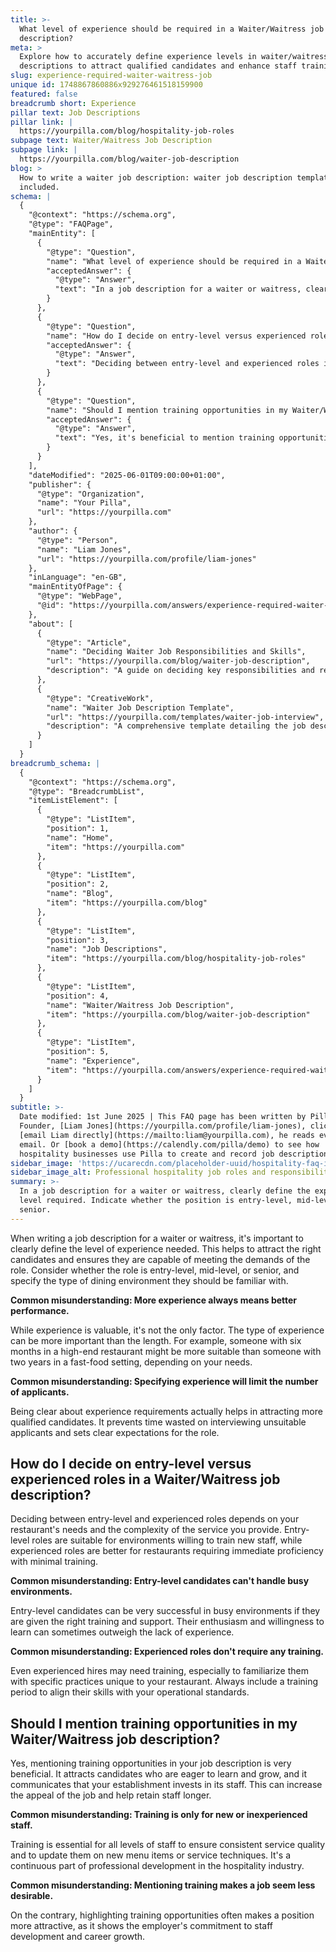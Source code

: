 ```yaml
---
title: >-
  What level of experience should be required in a Waiter/Waitress job
  description?
meta: >
  Explore how to accurately define experience levels in waiter/waitress job
  descriptions to attract qualified candidates and enhance staff training.
slug: experience-required-waiter-waitress-job
unique id: 1748867860886x929276461518159900
featured: false
breadcrumb short: Experience
pillar text: Job Descriptions
pillar link: |
  https://yourpilla.com/blog/hospitality-job-roles
subpage text: Waiter/Waitress Job Description
subpage link: |
  https://yourpilla.com/blog/waiter-job-description
blog: >
  How to write a waiter job description: waiter job description template
  included.
schema: |
  {
    "@context": "https://schema.org",
    "@type": "FAQPage",
    "mainEntity": [
      {
        "@type": "Question",
        "name": "What level of experience should be required in a Waiter/Waitress job description?",
        "acceptedAnswer": {
          "@type": "Answer",
          "text": "In a job description for a waiter or waitress, clearly define the experience level required. Indicate whether the position is entry-level, mid-level, or senior. Specify the type of dining environment they should be familiar with. While experience is important, the type of experience can be more crucial, such as prioritising candidates with relevant high-end restaurant experience."
        }
      },
      {
        "@type": "Question",
        "name": "How do I decide on entry-level versus experienced roles in a Waiter/Waitress job description?",
        "acceptedAnswer": {
          "@type": "Answer",
          "text": "Deciding between entry-level and experienced roles in a waiter or waitress job description depends on your restaurant's specific needs and the complexity of the service provided. Choose entry-level roles for environments open to training new staff, and experienced roles for situations requiring immediate skill proficiency with minimal training."
        }
      },
      {
        "@type": "Question",
        "name": "Should I mention training opportunities in my Waiter/Waitress job description?",
        "acceptedAnswer": {
          "@type": "Answer",
          "text": "Yes, it's beneficial to mention training opportunities in your job description. This attracts candidates who are eager to learn and grow, communicates your investment in staff, and can help retain employees longer. Training is essential for all staff members to ensure consistent service quality and for professional development."
        }
      }
    ],
    "dateModified": "2025-06-01T09:00:00+01:00",
    "publisher": {
      "@type": "Organization",
      "name": "Your Pilla",
      "url": "https://yourpilla.com"
    },
    "author": {
      "@type": "Person",
      "name": "Liam Jones",
      "url": "https://yourpilla.com/profile/liam-jones"
    },
    "inLanguage": "en-GB",
    "mainEntityOfPage": {
      "@type": "WebPage",
      "@id": "https://yourpilla.com/answers/experience-required-waiter-waitress-job"
    },
    "about": [
      {
        "@type": "Article",
        "name": "Deciding Waiter Job Responsibilities and Skills",
        "url": "https://yourpilla.com/blog/waiter-job-description",
        "description": "A guide on deciding key responsibilities and required skills for creating effective Waiter job descriptions."
      },
      {
        "@type": "CreativeWork",
        "name": "Waiter Job Description Template",
        "url": "https://yourpilla.com/templates/waiter-job-interview",
        "description": "A comprehensive template detailing the job description for waiters, including necessary qualifications, skills, and interview procedures."
      }
    ]
  }
breadcrumb_schema: |
  {
    "@context": "https://schema.org",
    "@type": "BreadcrumbList",
    "itemListElement": [
      {
        "@type": "ListItem",
        "position": 1,
        "name": "Home",
        "item": "https://yourpilla.com"
      },
      {
        "@type": "ListItem",
        "position": 2,
        "name": "Blog",
        "item": "https://yourpilla.com/blog"
      },
      {
        "@type": "ListItem",
        "position": 3,
        "name": "Job Descriptions",
        "item": "https://yourpilla.com/blog/hospitality-job-roles"
      },
      {
        "@type": "ListItem",
        "position": 4,
        "name": "Waiter/Waitress Job Description",
        "item": "https://yourpilla.com/blog/waiter-job-description"
      },
      {
        "@type": "ListItem",
        "position": 5,
        "name": "Experience",
        "item": "https://yourpilla.com/answers/experience-required-waiter-waitress-job"
      }
    ]
  }
subtitle: >-
  Date modified: 1st June 2025 | This FAQ page has been written by Pilla
  Founder, [Liam Jones](https://yourpilla.com/profile/liam-jones), click to
  [email Liam directly](https://mailto:liam@yourpilla.com), he reads every
  email. Or [book a demo](https://calendly.com/pilla/demo) to see how
  hospitality businesses use Pilla to create and record job descriptions.
sidebar_image: 'https://ucarecdn.com/placeholder-uuid/hospitality-faq-image.jpg'
sidebar_image_alt: Professional hospitality job roles and responsibilities
summary: >-
  In a job description for a waiter or waitress, clearly define the experience
  level required. Indicate whether the position is entry-level, mid-level, or
  senior.
---
```

When writing a job description for a waiter or waitress, it's important to clearly define the level of experience needed. This helps to attract the right candidates and ensures they are capable of meeting the demands of the role. Consider whether the role is entry-level, mid-level, or senior, and specify the type of dining environment they should be familiar with.

**Common misunderstanding: More experience always means better performance.**

While experience is valuable, it's not the only factor. The type of experience can be more important than the length. For example, someone with six months in a high-end restaurant might be more suitable than someone with two years in a fast-food setting, depending on your needs.

**Common misunderstanding: Specifying experience will limit the number of applicants.**

Being clear about experience requirements actually helps in attracting more qualified candidates. It prevents time wasted on interviewing unsuitable applicants and sets clear expectations for the role.

## How do I decide on entry-level versus experienced roles in a Waiter/Waitress job description?

Deciding between entry-level and experienced roles depends on your restaurant's needs and the complexity of the service you provide. Entry-level roles are suitable for environments willing to train new staff, while experienced roles are better for restaurants requiring immediate proficiency with minimal training.

**Common misunderstanding: Entry-level candidates can't handle busy environments.**

Entry-level candidates can be very successful in busy environments if they are given the right training and support. Their enthusiasm and willingness to learn can sometimes outweigh the lack of experience.

**Common misunderstanding: Experienced roles don't require any training.**

Even experienced hires may need training, especially to familiarize them with specific practices unique to your restaurant. Always include a training period to align their skills with your operational standards.

## Should I mention training opportunities in my Waiter/Waitress job description?

Yes, mentioning training opportunities in your job description is very beneficial. It attracts candidates who are eager to learn and grow, and it communicates that your establishment invests in its staff. This can increase the appeal of the job and help retain staff longer.

**Common misunderstanding: Training is only for new or inexperienced staff.**

Training is essential for all levels of staff to ensure consistent service quality and to update them on new menu items or service techniques. It's a continuous part of professional development in the hospitality industry.

**Common misunderstanding: Mentioning training makes a job seem less desirable.**

On the contrary, highlighting training opportunities often makes a position more attractive, as it shows the employer's commitment to staff development and career growth.
